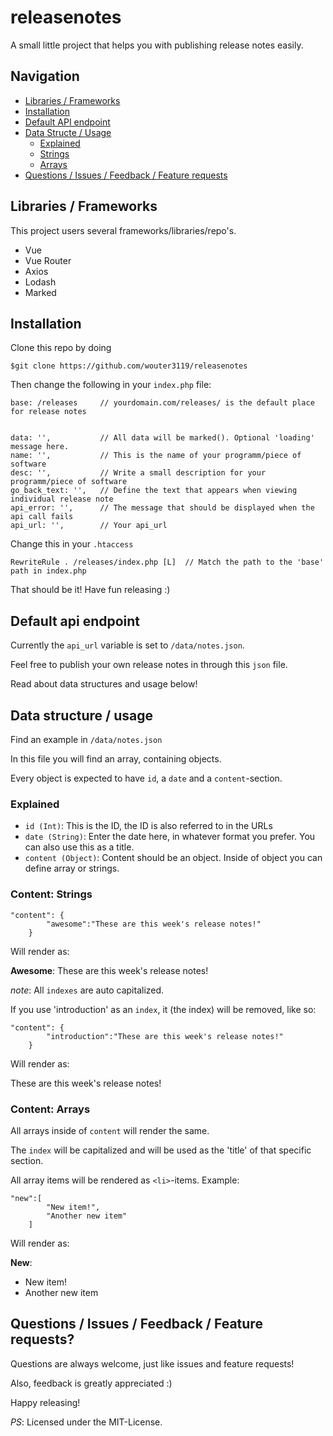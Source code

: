 # releasenotes
A small little project that helps you with publishing release notes easily.


## Navigation

- [Libraries / Frameworks](https://github.com/wouter3119/releasenotes/blob/master/README.md#libraries--framworks)
- [Installation](https://github.com/wouter3119/releasenotes/blob/master/README.md#installation)
- [Default API endpoint](https://github.com/wouter3119/releasenotes/blob/master/README.md#default-api-endpoint)
- [Data Structe / Usage](https://github.com/wouter3119/releasenotes/blob/master/README.md#data-structure--usage)
  - [Explained](https://github.com/wouter3119/releasenotes/blob/master/README.md#explained)
  - [Strings](https://github.com/wouter3119/releasenotes/blob/master/README.md#content-strings)
  - [Arrays](https://github.com/wouter3119/releasenotes/blob/master/README.md#content-arrays)
- [Questions / Issues / Feedback / Feature requests](https://github.com/wouter3119/releasenotes/blob/master/README.md#questions--issues--feedback--feature-requests)


## Libraries / Frameworks

This project users several frameworks/libraries/repo's.

- Vue
- Vue Router
- Axios
- Lodash
- Marked

## Installation

Clone this repo by doing

    $git clone https://github.com/wouter3119/releasenotes
    
Then change the following in your `index.php` file:

    base: /releases     // yourdomain.com/releases/ is the default place for release notes
    
    
    data: '',           // All data will be marked(). Optional 'loading' message here.
    name: '',           // This is the name of your programm/piece of software
    desc: '',           // Write a small description for your programm/piece of software
    go_back_text: '',   // Define the text that appears when viewing individual release note
    api_error: '',      // The message that should be displayed when the api call fails
    api_url: '',        // Your api_url

Change this in your `.htaccess`

    RewriteRule . /releases/index.php [L]  // Match the path to the 'base' path in index.php
    
That should be it!
Have fun releasing :)


## Default api endpoint

Currently the `api_url` variable is set to `/data/notes.json`.

Feel free to publish your own release notes in through this `json` file.

Read about data structures and usage below!


## Data structure / usage

Find an example in `/data/notes.json`

In this file you will find an array, containing objects.

Every object is expected to have `id`, a `date` and a `content`-section.

### Explained

- `id (Int)`: This is the ID, the ID is also referred to in the URLs
- `date (String)`: Enter the date here, in whatever format you prefer. You can also use this as a title.
- `content (Object)`: Content should be an object. Inside of object you can define array or strings.

### Content: Strings

    "content": {
            "awesome":"These are this week's release notes!"
        }

Will render as:

**Awesome**: These are this week's release notes!

*note*: All `indexes` are auto capitalized.

If you use 'introduction' as an `index`, it (the index) will be removed, like so:

    "content": {
            "introduction":"These are this week's release notes!"
        }

Will render as:

These are this week's release notes!

### Content: Arrays

All arrays inside of `content` will render the same.

The `index` will be capitalized and will be used as the 'title' of that specific section.

All array items will be rendered as `<li>`-items. Example:

    "new":[
            "New item!",
            "Another new item"
        ]

Will render as:

**New**:
- New item!
- Another new item

## Questions / Issues / Feedback / Feature requests?

Questions are always welcome, just like issues and feature requests!

Also, feedback is greatly appreciated :)

Happy releasing!


*PS*: Licensed under the MIT-License.
